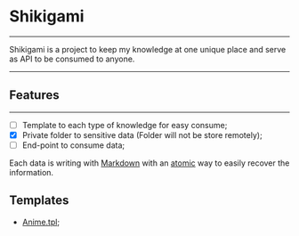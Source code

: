 # Shikigami
---

Shikigami is a project to keep my knowledge at one unique place and serve as API to be consumed to anyone.

----

## Features
---
- [ ] Template to each type of knowledge for easy consume;
- [x] Private folder to sensitive data (Folder will not be store remotely);
- [ ] End-point to consume data;

Each data is writing with [Markdown](_draft/Markdown.md) with an [atomic](_insight/atomic.md) way to easily recover the information.


## Templates
- [Anime.tpl](Anime.tpl.md);